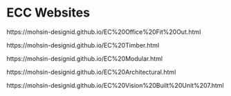 # ECC Websites

<p>https://mohsin-designid.github.io/EC%20Office%20Fit%20Out.html</p>
<p>https://mohsin-designid.github.io/EC%20Timber.html</p>
<p>https://mohsin-designid.github.io/EC%20Modular.html</p>
<p>https://mohsin-designid.github.io/EC%20Architectural.html</p>
<p>https://mohsin-designid.github.io/EC%20Vision%20Built%20Unit%207.html</p>

